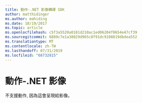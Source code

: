 ```yaml
---
title: 動作-.NET 影像轉譯 SDK
author: matthidinger
ms.author: mahiding
ms.date: 10/19/2017
ms.topic: article
ms.openlocfilehash: c5f3a5520a0181d210ac1ed06204f0654e47cf39
ms.sourcegitcommit: 6889c7e1a38029d965c8f91dc9108819dbdea552
ms.translationtype: MT
ms.contentlocale: zh-TW
ms.lasthandoff: 07/31/2019
ms.locfileid: "68732815"
---
```

# <a name="actions---net-image"></a>動作-.NET 影像

不支援動作, 因為這會呈現給影像。
